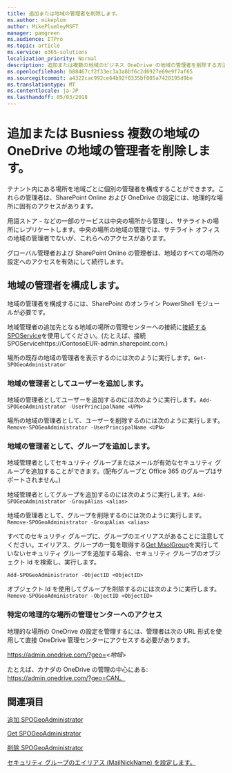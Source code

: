 ```yaml
---
title: 追加または地域の管理者を削除します。
ms.author: mikeplum
author: MikePlumleyMSFT
manager: pamgreen
ms.audience: ITPro
ms.topic: article
ms.service: o365-solutions
localization_priority: Normal
description: 追加または複数の地域のビジネス OneDrive の地域の管理者を削除する方法について説明します。
ms.openlocfilehash: b88467cf2f33ec3a3a8bf6c2d6927e69e9f7af65
ms.sourcegitcommit: a4322cac992ce64b92f0335bf005a7420195d9be
ms.translationtype: MT
ms.contentlocale: ja-JP
ms.lasthandoff: 05/03/2018
---
```

# <a name="add-or-remove-a-geo-administrator-in-onedrive-for-busniess-multi-geo"></a>追加または Busniess 複数の地域の OneDrive の地域の管理者を削除します。

テナント内にある場所を地域ごとに個別の管理者を構成することができます。これらの管理者は、SharePoint Online および OneDrive の設定には、地理的な場所に固有のアクセスがあります。

用語ストア - などの一部のサービスは中央の場所から管理し、サテライトの場所にレプリケートします。中央の場所の地域の管理では、サテライト オフィスの地域の管理者でないが、これらへのアクセスがあります。

グローバル管理者および SharePoint Online の管理者は、地域のすべての場所の設定へのアクセスを有効にして続行します。

## <a name="configuring-geo-administrators"></a>地域の管理者を構成します。

地域の管理者を構成するには、SharePoint のオンライン PowerShell モジュールが必要です。

地域管理者の追加先となる地域の場所の管理センターへの接続に[接続する SPOService](https://docs.microsoft.com/powershell/module/sharepoint-online/Connect-SPOService)を使用してください。(たとえば、接続 SPOServicehttps://ContosoEUR-admin.sharepoint.com.)

場所の既存の地域の管理者を表示するのには次のように実行します。`Get-SPOGeoAdministrator`

### <a name="adding-a-user-as-a-geo-admin"></a>地域の管理者としてユーザーを追加します。

地域の管理者としてユーザーを追加するのには次のように実行します。`Add-SPOGeoAdministrator -UserPrincipalName <UPN>`

場所の地域の管理者として、ユーザーを削除するのには次のように実行します。`Remove-SPOGeoAdministrator -UserPrincipalName <UPN>`

### <a name="adding-a-group-as-a-geo-admin"></a>地域の管理者として、グループを追加します。

地域管理者としてセキュリティ グループまたはメールが有効なセキュリティ グループを追加することができます。(配布グループと Office 365 のグループはサポートされません。)

地域管理者としてグループを追加するのには次のように実行します。`Add-SPOGeoAdministrator -GroupAlias <alias>`

地域の管理者として、グループを削除するのには次のように実行します。`Remove-SPOGeoAdministrator -GroupAlias <alias>`

すべてのセキュリティ グループに、グループのエイリアスがあることに注意してください。エイリアス、グループの一覧を取得する[Get MsolGroup](https://docs.microsoft.com/en-us/powershell/module/msonline/get-msolgroup)を実行していないセキュリティ グループを追加する場合、セキュリティ グループのオブジェクト Id を検索し、実行します。

`Add-SPOGeoAdministrator -ObjectID <ObjectID>`

オブジェクト Id を使用してグループを削除するのには次のように実行します。`Remove-SPOGeoAdministrator -ObjectID <ObjectID>`

### <a name="accessing-the-admin-center-for-a-specific-geo-location"></a>特定の地理的な場所の管理センターへのアクセス

地理的な場所の OneDrive の設定を管理するには、管理者は次の URL 形式を使用して直接 OneDrive 管理センターにアクセスする必要があります。

https://admin.onedrive.com/?geo=<*地域*>

たとえば、カナダの OneDrive の管理の中心にある: https://admin.onedrive.com/?geo=CAN。

## <a name="see-also"></a>関連項目

[追加 SPOGeoAdministrator](https://docs.microsoft.com/powershell/module/sharepoint-online/add-spogeoadministrator)

[Get SPOGeoAdministrator](https://docs.microsoft.com/powershell/module/sharepoint-online/get-spogeoadministrator)

[削除 SPOGeoAdministrator](https://docs.microsoft.com/powershell/module/sharepoint-online/remove-spogeoadministrator)

[セキュリティ グループのエイリアス (MailNickName) を設定します。](https://docs.microsoft.com/en-us/powershell/module/azuread/set-azureadgroup)